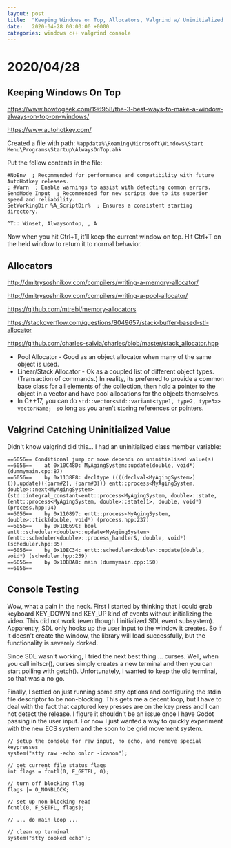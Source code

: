 ```yaml
---
layout: post
title:  "Keeping Windows on Top, Allocators, Valgrind w/ Uninitialized Values, Console Testing"
date:   2020-04-28 00:00:00 +0000
categories: windows c++ valgrind console
---
```


# 2020/04/28

## Keeping Windows On Top

https://www.howtogeek.com/196958/the-3-best-ways-to-make-a-window-always-on-top-on-windows/

https://www.autohotkey.com/

Created a file with path:
`%appdata%\Roaming\Microsoft\Windows\Start Menu\Programs\Startup\AlwaysOnTop.ahk`

Put the follow contents in the file:

```
#NoEnv  ; Recommended for performance and compatibility with future AutoHotkey releases.
; #Warn  ; Enable warnings to assist with detecting common errors.
SendMode Input  ; Recommended for new scripts due to its superior speed and reliability.
SetWorkingDir %A_ScriptDir%  ; Ensures a consistent starting directory.

^T:: Winset, Alwaysontop, , A
```

Now when you hit Ctrl+T, it'll keep the current window on top. Hit Ctrl+T on the held window to return it to normal behavior.

## Allocators

http://dmitrysoshnikov.com/compilers/writing-a-memory-allocator/

http://dmitrysoshnikov.com/compilers/writing-a-pool-allocator/

https://github.com/mtrebi/memory-allocators

https://stackoverflow.com/questions/8049657/stack-buffer-based-stl-allocator

https://github.com/charles-salvia/charles/blob/master/stack_allocator.hpp

* Pool Allocator - Good as an object allocator when many of the same object is used.
* Linear/Stack Allocator - Ok as a coupled list of different object types. (Transaction of commands.) In reality, its preferred to provide a common base class for all elements of the collection, then hold a pointer to the object in a vector and have pool allocations for the objects themselves.
* In C++17, you can do `std::vector<std::variant<type1, type2, type3>> vectorName; ` so long as you aren't storing references or pointers.

## Valgrind Catching Uninitialized Value

Didn't know valgrind did this... I had an uninitialized class member variable:

```
==6056== Conditional jump or move depends on uninitialised value(s)
==6056==    at 0x10C48D: MyAgingSystem::update(double, void*) (dummymain.cpp:87)
==6056==    by 0x1138F8: decltype ((((declval<MyAgingSystem>)()).update)({parm#2}, {parm#3})) entt::process<MyAgingSystem, double>::next<MyAgingSystem>(std::integral_constant<entt::process<MyAgingSystem, double>::state, (entt::process<MyAgingSystem, double>::state)1>, double, void*) (process.hpp:94)
==6056==    by 0x110897: entt::process<MyAgingSystem, double>::tick(double, void*) (process.hpp:237)
==6056==    by 0x10E69C: bool entt::scheduler<double>::update<MyAgingSystem>(entt::scheduler<double>::process_handler&, double, void*) (scheduler.hpp:85)
==6056==    by 0x10EC34: entt::scheduler<double>::update(double, void*) (scheduler.hpp:259)
==6056==    by 0x10BBA8: main (dummymain.cpp:150)
==6056== 
```

## Console Testing

Wow, what a pain in the neck. First I started by thinking that I could grab keyboard KEY_DOWN and KEY_UP kind of events without initializing the video. This did not work (even though I initialized SDL event subsystem). Apparently, SDL only hooks up the user input to the window it creates. So if it doesn't create the window, the library will load successfully, but the functionality is severely dorked.

Since SDL wasn't working, I tried the next best thing ... curses. Well, when you call initscr(), curses simply creates a new terminal and then you can start polling with getch(). Unfortunately, I wanted to keep the old terminal, so that was a no go.

Finally, I settled on just running some stty options and configuring the stdin file descriptor to be non-blocking. This gets me a decent loop, but I have to deal with the fact that captured key presses are on the key press and I can not detect the release. I figure it shouldn't be an issue once I have Godot passing in the user input. For now I just wanted a way to quickly experiment with the new ECS system and the soon to be grid movement system.

```
// setup the console for raw input, no echo, and remove special keypresses
system("stty raw -echo onlcr -icanon");

// get current file status flags
int flags = fcntl(0, F_GETFL, 0);

// turn off blocking flag
flags |= O_NONBLOCK;

// set up non-blocking read
fcntl(0, F_SETFL, flags);

// ... do main loop ...

// clean up terminal
system("stty cooked echo");
```

